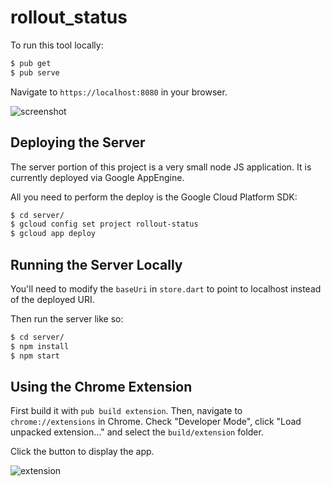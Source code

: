 # rollout_status

To run this tool locally:

```bash
$ pub get
$ pub serve
```

Navigate to `https://localhost:8080` in your browser.

![screenshot](https://dl.dropbox.com/s/96usbmbmo1hxa36/Screenshot%202017-01-24%2022.16.09.png)

## Deploying the Server
The server portion of this project is a very small node JS application.
It is currently deployed via Google AppEngine.

All you need to perform the deploy is the Google Cloud Platform SDK:

```bash
$ cd server/
$ gcloud config set project rollout-status
$ gcloud app deploy
```

## Running the Server Locally
You'll need to modify the `baseUri` in `store.dart` to point to localhost instead of the deployed URI.

Then run the server like so:

```bash
$ cd server/
$ npm install
$ npm start
```

## Using the Chrome Extension

First build it with `pub build extension`. Then, navigate to
`chrome://extensions` in Chrome. Check "Developer Mode", click
"Load unpacked extension..." and select the `build/extension`
folder.

Click the button to display the app.

![extension](https://s3.amazonaws.com/uploads.hipchat.com/12595/935918/M2QybPK4DAQ3nQu/upload.png)
